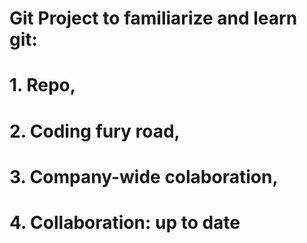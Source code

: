 # Git Project to familiarize and learn git:
# 1. Repo, 
# 2. Coding fury road,
# 3. Company-wide colaboration,
# 4. Collaboration: up to date